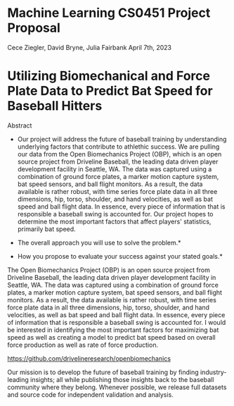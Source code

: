 # Machine Learning CS0451 Project Proposal

Cece Ziegler, David Bryne, Julia Fairbank
April 7th, 2023

# Utilizing Biomechanical and Force Plate Data to Predict Bat Speed for Baseball Hitters

Abstract

* Our project will address the future of baseball training by understanding underlying factors that contribute to athlethic success. We are pulling our data from the Open Biomechanics Project (OBP), which is an open source project from Driveline Baseball, the leading data driven player development facility in Seattle, WA. The data was captured using a combination of ground force plates, a marker motion capture system, bat speed sensors, and ball flight monitors. As a result, the data available is rather robust, with time series force plate data in all three dimensions, hip, torso, shoulder, and hand velocities, as well as bat speed and ball flight data. In essence, every piece of information that is responsible a baseball swing is accounted for. Our project hopes to determine the most important factors that affect players' statistics, primarily bat speed. 


* The overall approach you will use to solve the problem.*
* How you propose to evaluate your success against your stated goals.*


The Open Biomechanics Project (OBP) is an open source project from Driveline Baseball, the leading data driven player development facility in Seattle, WA. The data was captured using a combination of ground force plates, a marker motion capture system, bat speed sensors, and ball flight monitors. As a result, the data available is rather robust, with time series force plate data in all three dimensions, hip, torso, shoulder, and hand velocities, as well as bat speed and ball flight data. In essence, every piece of information that is responsible a baseball swing is accounted for. I would be interested in identifying the most important factors for maximizing bat speed as well as creating a model to predict bat speed based on overall force production as well as rate of force production.

https://github.com/drivelineresearch/openbiomechanics


Our mission is to develop the future of baseball training by finding industry-leading insights; all while publishing those insights back to the baseball community where they belong. Whenever possible, we release full datasets and source code for independent validation and analysis.
